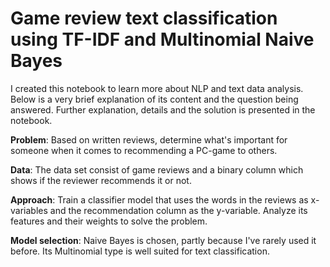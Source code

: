 # Game review text classification using TF-IDF and Multinomial Naive Bayes

I created this notebook to learn more about NLP and text data analysis. Below is a very brief explanation of its content and the question being answered. Further explanation, details and the solution is presented in the notebook.

**Problem**: Based on written reviews, determine what's important for someone when it comes to recommending a PC-game to others.

**Data**: The data set consist of game reviews and a binary column which shows if the reviewer recommends it or not.

**Approach**: Train a classifier model that uses the words in the reviews as x-variables and the recommendation column as the y-variable. Analyze its features and their weights to solve the problem.

**Model selection**: Naive Bayes is chosen, partly because I've rarely used it before. Its Multinomial type is well suited for text classification.